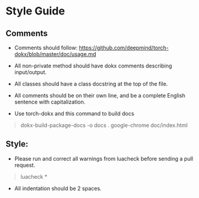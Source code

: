 
<a id="nmt.STYLE.Style_Guide"></a>
<a id="nmt.STYLE.Style_Guide"></a>
# Style Guide

<a id="nmt.STYLE.Comments"></a>
<a id="nmt.STYLE.Comments"></a>
## Comments 

* Comments should follow:
https://github.com/deepmind/torch-dokx/blob/master/doc/usage.md

* All non-private method should have dokx comments describing input/output.  

* All classes should have a class docstring at the top of the file. 

* All comments should be on their own line, and be a complete English
sentence with capitalization.

* Use torch-dokx and this command to build docs 
> dokx-build-package-docs -o docs .
> google-chrome doc/index.html


<a id="nmt.STYLE.Style_"></a>
<a id="nmt.STYLE.Style_"></a>
## Style:

* Please run and correct all warnings from luacheck before sending a pull request. 

> luacheck *

* All indentation should be 2 spaces.
